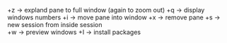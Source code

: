 <prefix>+z -> expland pane to full window (again to zoom out)
<prefix>+q -> display windows numbers 
<prefix>+i -> move pane into window 
<prefix>+x -> remove pane 
<prefix>+s -> new session from inside session  
<prefix>+w -> preview windows
<prefix>+I -> install packages
